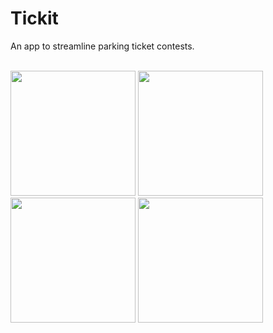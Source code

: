 # Tickit

An app to streamline parking ticket contests.
<br/><br/>

<p float="left">

<img src="https://lh3.googleusercontent.com/pw/ACtC-3c4FC1xpHrUOSEfWwhfWMABfPqM8NpQJVSUuRKps6Iyxt-tX5BL_VcEOcUxsjzz4wkwnXhWZfMSLlPDK6XIzuCanHum4MhTLLVqCNVr3wgPfnagrOifbI2fidpmXQtWHsfSjx6TUAIGr9RRyCMrEjH-=w551-h978-no" width="200">

<img src="https://lh3.googleusercontent.com/pw/ACtC-3fO_XhRhK0FVYIpmvs5nj4HRrjXuJnZLnJ5JYS3WONsrwGrupzEOF1y8r-mbYNDgiasx38jh4UzxRfULHGZy4BrWhlzEUNW9AnqzTUIv7NAq2CzEco6Vle5ZKCo7TECVSzbYU-0MkU8JtjyX4PmHFB-=w523-h929-no?authuser=0" width="200">

<img src="https://lh3.googleusercontent.com/pw/ACtC-3cRSjVMLjR0CxeVNs2fax7VJakzYe__z0lsvRLfuAeOT45MzHDgHzXxoZP8qOLKPuUXI-4_3EUaUq6jWqsHtLF1gwcH-Za5NECf2hFfUDvob7g9aleCyYI_a2pyVYKfnDXfdr9vSczDB5KX3Ytx2SgT=w523-h929-no?authuser=0" width="200">

<img src="https://lh3.googleusercontent.com/pw/ACtC-3e8r2Krl_xWET_q3UAPwvPloPGuAn0kYTtEQ-XNSEEkRIAuZK-7QtzHw4JYT1IesfWlcF6BCq2iUpUV1ws_co3lF17i3ra0RC6880W-KWnIvmyPRjtp2HXWsFGGCL_ukyQ4JqCvrrypu8tdBiTcROjL=w523-h929-no?authuser=0" width="200">

</p>




